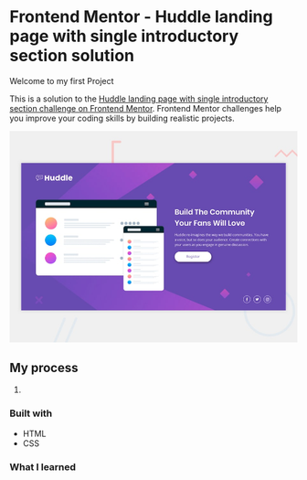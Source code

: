 # Frontend Mentor - Huddle landing page with single introductory section solution

Welcome to my first Project

This is a solution to the [Huddle landing page with single introductory section challenge on Frontend Mentor](https://www.frontendmentor.io/challenges/huddle-landing-page-with-a-single-introductory-section-B_2Wvxgi0). Frontend Mentor challenges help you improve your coding skills by building realistic projects. 


![Test Image 6](design/desktop-preview.jpg)

## My process

1) 

### Built with

- HTML
- CSS


### What I learned

